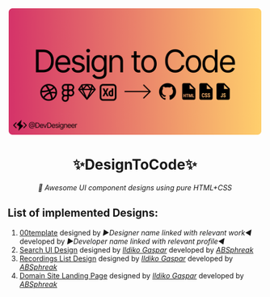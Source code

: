 <div align='center'>
  <img src='https://github.com/DevDesigneer/designtocode/blob/main/site/banner.png' width='500'/>
  <h1>✨DesignToCode✨</h1>
  <em> 🦋 Awesome UI component designs using pure HTML+CSS </em>
</div>

## List of implemented Designs:

1. [00template](https://devdesigneer.github.io/designtocode/00template/)
   designed by _▶Designer name linked with relevant work◀_
   developed by _▶Developer name linked with relevant profile◀_
2. [Search UI Design](https://devdesigneer.github.io/designtocode/01searchUI-1/)
   designed by _[Ildiko Gaspar](https://dribbble.com/shots/14183671-Search-UI-Design)_
   developed by _[ABSphreak](https://github.com/ABSphreak)_
3. [Recordings List Design](https://devdesigneer.github.io/designtocode/02recList/)
   designed by _[Ildiko Gaspar](https://dribbble.com/shots/14165497-Recordings-List)_
   developed by _[ABSphreak](https://github.com/ABSphreak)_
4. [Domain Site Landing Page](https://devdesigneer.github.io/designtocode/03domainLandingSite/)
   designed by _[Ildiko Gaspar](https://dribbble.com/shots/14033752-Domain-Site-Landing-Page)_
   developed by _[ABSphreak](https://github.com/ABSphreak)_
